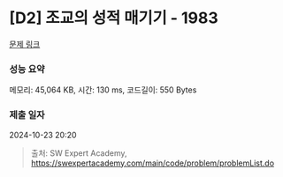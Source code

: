 # [D2] 조교의 성적 매기기 - 1983 

[문제 링크](https://swexpertacademy.com/main/code/problem/problemDetail.do?contestProbId=AV5PwGK6AcIDFAUq) 

### 성능 요약

메모리: 45,064 KB, 시간: 130 ms, 코드길이: 550 Bytes

### 제출 일자

2024-10-23 20:20



> 출처: SW Expert Academy, https://swexpertacademy.com/main/code/problem/problemList.do